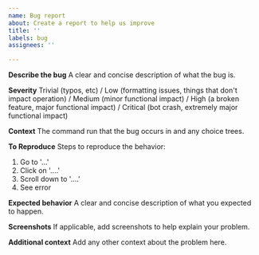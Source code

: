 ```yaml
---
name: Bug report
about: Create a report to help us improve
title: ''
labels: bug
assignees: ''

---
```


**Describe the bug**
A clear and concise description of what the bug is.

**Severity**
Trivial (typos, etc) / Low (formatting issues, things that don't impact operation) / Medium (minor functional impact) / High (a broken feature, major functional impact) / Critical (bot crash, extremely major functional impact)

**Context**
The command run that the bug occurs in and any choice trees.

**To Reproduce**
Steps to reproduce the behavior:
1. Go to '...'
2. Click on '....'
3. Scroll down to '....'
4. See error

**Expected behavior**
A clear and concise description of what you expected to happen.

**Screenshots**
If applicable, add screenshots to help explain your problem.

**Additional context**
Add any other context about the problem here.
